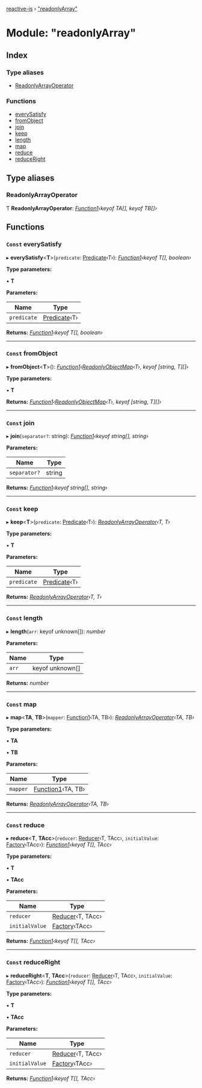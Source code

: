 [reactive-js](../README.md) › ["readonlyArray"](_readonlyarray_.md)

# Module: "readonlyArray"

## Index

### Type aliases

* [ReadonlyArrayOperator](_readonlyarray_.md#readonlyarrayoperator)

### Functions

* [everySatisfy](_readonlyarray_.md#const-everysatisfy)
* [fromObject](_readonlyarray_.md#const-fromobject)
* [join](_readonlyarray_.md#const-join)
* [keep](_readonlyarray_.md#const-keep)
* [length](_readonlyarray_.md#const-length)
* [map](_readonlyarray_.md#const-map)
* [reduce](_readonlyarray_.md#const-reduce)
* [reduceRight](_readonlyarray_.md#const-reduceright)

## Type aliases

###  ReadonlyArrayOperator

Ƭ **ReadonlyArrayOperator**: *[Function1](_functions_.md#function1)‹keyof TA[], keyof TB[]›*

## Functions

### `Const` everySatisfy

▸ **everySatisfy**<**T**>(`predicate`: [Predicate](_functions_.md#predicate)‹T›): *[Function1](_functions_.md#function1)‹keyof T[], boolean›*

**Type parameters:**

▪ **T**

**Parameters:**

Name | Type |
------ | ------ |
`predicate` | [Predicate](_functions_.md#predicate)‹T› |

**Returns:** *[Function1](_functions_.md#function1)‹keyof T[], boolean›*

___

### `Const` fromObject

▸ **fromObject**<**T**>(): *[Function1](_functions_.md#function1)‹[ReadonlyObjectMap](_readonlyobjectmap_.md#readonlyobjectmap)‹T›, keyof [string, T][]›*

**Type parameters:**

▪ **T**

**Returns:** *[Function1](_functions_.md#function1)‹[ReadonlyObjectMap](_readonlyobjectmap_.md#readonlyobjectmap)‹T›, keyof [string, T][]›*

___

### `Const` join

▸ **join**(`separator?`: string): *[Function1](_functions_.md#function1)‹keyof string[], string›*

**Parameters:**

Name | Type |
------ | ------ |
`separator?` | string |

**Returns:** *[Function1](_functions_.md#function1)‹keyof string[], string›*

___

### `Const` keep

▸ **keep**<**T**>(`predicate`: [Predicate](_functions_.md#predicate)‹T›): *[ReadonlyArrayOperator](_readonlyarray_.md#readonlyarrayoperator)‹T, T›*

**Type parameters:**

▪ **T**

**Parameters:**

Name | Type |
------ | ------ |
`predicate` | [Predicate](_functions_.md#predicate)‹T› |

**Returns:** *[ReadonlyArrayOperator](_readonlyarray_.md#readonlyarrayoperator)‹T, T›*

___

### `Const` length

▸ **length**(`arr`: keyof unknown[]): *number*

**Parameters:**

Name | Type |
------ | ------ |
`arr` | keyof unknown[] |

**Returns:** *number*

___

### `Const` map

▸ **map**<**TA**, **TB**>(`mapper`: [Function1](_functions_.md#function1)‹TA, TB›): *[ReadonlyArrayOperator](_readonlyarray_.md#readonlyarrayoperator)‹TA, TB›*

**Type parameters:**

▪ **TA**

▪ **TB**

**Parameters:**

Name | Type |
------ | ------ |
`mapper` | [Function1](_functions_.md#function1)‹TA, TB› |

**Returns:** *[ReadonlyArrayOperator](_readonlyarray_.md#readonlyarrayoperator)‹TA, TB›*

___

### `Const` reduce

▸ **reduce**<**T**, **TAcc**>(`reducer`: [Reducer](_functions_.md#reducer)‹T, TAcc›, `initialValue`: [Factory](_functions_.md#factory)‹TAcc›): *[Function1](_functions_.md#function1)‹keyof T[], TAcc›*

**Type parameters:**

▪ **T**

▪ **TAcc**

**Parameters:**

Name | Type |
------ | ------ |
`reducer` | [Reducer](_functions_.md#reducer)‹T, TAcc› |
`initialValue` | [Factory](_functions_.md#factory)‹TAcc› |

**Returns:** *[Function1](_functions_.md#function1)‹keyof T[], TAcc›*

___

### `Const` reduceRight

▸ **reduceRight**<**T**, **TAcc**>(`reducer`: [Reducer](_functions_.md#reducer)‹T, TAcc›, `initialValue`: [Factory](_functions_.md#factory)‹TAcc›): *[Function1](_functions_.md#function1)‹keyof T[], TAcc›*

**Type parameters:**

▪ **T**

▪ **TAcc**

**Parameters:**

Name | Type |
------ | ------ |
`reducer` | [Reducer](_functions_.md#reducer)‹T, TAcc› |
`initialValue` | [Factory](_functions_.md#factory)‹TAcc› |

**Returns:** *[Function1](_functions_.md#function1)‹keyof T[], TAcc›*
